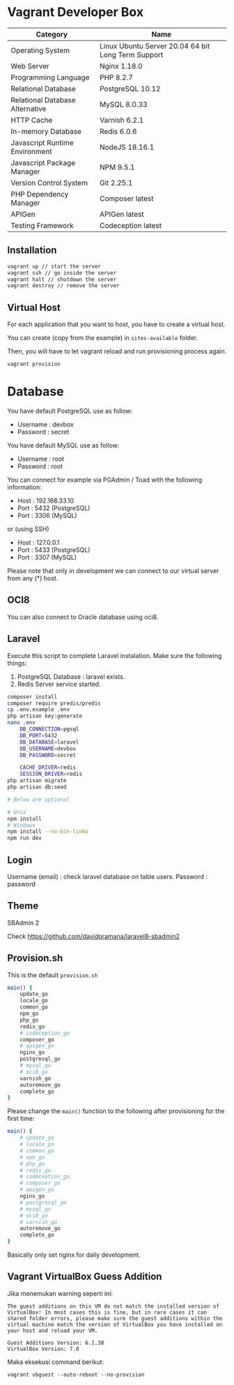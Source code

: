 # Vagrant Developer Box

| Category           | Name   |
| ------------------ | ------ |
| Operating System   | Linux Ubuntu Server 20.04 64 bit Long Term Support |
| Web Server   | Nginx 1.18.0   |
| Programming Language   | PHP 8.2.7	|
| Relational Database   | PostgreSQL 10.12   |
| Relational Database Alternative   | MySQL 8.0.33   |
| HTTP Cache        | Varnish 6.2.1 |
| In-memory Database   | Redis 6.0.6   |
| Javascript Runtime Environment   | NodeJS 18.16.1   |
| Javascript Package Manager   | NPM 9.5.1   |
| Version Control System   | Git 2.25.1   |
| PHP Dependency Manager   | Composer latest   |
| APIGen   | APIGen latest   |
| Testing Framework   | Codeception latest   |

## Installation

```bash
vagrant up // start the server
vagrant ssh // go inside the server
vagrant halt // shutdown the server
vagrant destroy // remove the server
```

## Virtual Host

For each application that you want to host, you have to create a virtual host.

You can create (copy from the example) in ``sites-available`` folder.

Then, you will have to let vagrant reload and run provisioning process again.

``vagrant provision``


# Database

You have default PostgreSQL use as follow:

* Username : devbox
* Password : secret

You have default MySQL use as follow:

* Username : root
* Password : root

You can connect for example via PGAdmin / Toad with the following information:

* Host : 192.168.33.10
* Port : 5432 (PostgreSQL)
* Port : 3306 (MySQL)

or (using SSH)

* Host : 127.0.0.1
* Port : 5433 (PostgreSQL)
* Port : 3307 (MySQL)

Please note that only in development we can connect to our virtual server from any (*) host.

## OCI8

You can also connect to Oracle database using oci8.

## Laravel

Execute this script to complete Laravel instalation. Make sure the following things:

1. PostgreSQL Database : laravel exists.
2. Redis Server service started.

```bash
composer install
composer require predis/predis
cp .env.example .env
php artisan key:generate
nano .env
	DB_CONNECTION=pgsql
	DB_PORT=5432
	DB_DATABASE=laravel
	DB_USERNAME=devbox
	DB_PASSWORD=secret

	CACHE_DRIVER=redis
	SESSION_DRIVER=redis
php artisan migrate
php artisan db:seed

# Below are optional

# Unix
npm install
# Windows
npm install --no-bin-links
npm run dev
```

## Login

Username (email) : check laravel database on table users.
Password : password

## Theme

SBAdmin 2

Check https://github.com/davidpramana/laravel8-sbadmin2

## Provision.sh

This is the default ``provision.sh``

```bash
main() {
	update_go
	locale_go
	common_go
	npm_go
	php_go
	redis_go
	# codeception_go
	composer_go
	# apigen_go
	nginx_go
	postgresql_go
	# mysql_go
	# oci8_go
	varnish_go
	autoremove_go
	complete_go
}
```

Please change the ``main()`` function to the following after provisioning for the first time:


```bash
main() {
	# update_go
	# locale_go
	# common_go
	# npm_go
	# php_go
	# redis_go
	# codeception_go
	# composer_go
	# apigen_go
	nginx_go
	# postgresql_go
	# mysql_go
	# oci8_go
	# varnish_go
	autoremove_go
	complete_go
}
```

Basically only set nginx for daily development.

## Vagrant VirtualBox Guess Addition

Jika menemukan warning seperti ini:

```
The guest additions on this VM do not match the installed version of
VirtualBox! In most cases this is fine, but in rare cases it can
shared folder errors, please make sure the guest additions within the
virtual machine match the version of VirtualBox you have installed on
your host and reload your VM.

Guest Additions Version: 6.1.38
VirtualBox Version: 7.0
```

Maka eksekusi command berikut:

```
vagrant vbguest --auto-reboot --no-provision
```